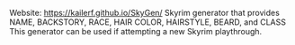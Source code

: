 Website: https://kailerf.github.io/SkyGen/
Skyrim generator that provides NAME, BACKSTORY, RACE, HAIR COLOR, HAIRSTYLE, BEARD, and CLASS
This generator can be used if attempting a new Skyrim playthrough.
